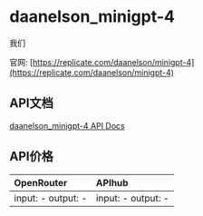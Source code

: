 # daanelson_minigpt-4

我们

官网: [https://replicate.com/daanelson/minigpt-4](https://replicate.com/daanelson/minigpt-4)

## API文档

[daanelson_minigpt-4 API Docs](../apis/zh/daanelson_minigpt-4.md)

## API价格

| OpenRouter | APIhub |
|:---|:---|
| input: - output: - | input: - output: - |
